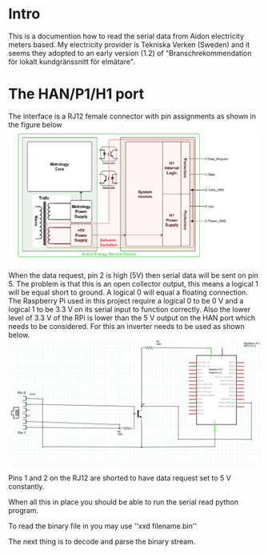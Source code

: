 # Intro
This is a documention how to read the serial data from Aidon electricity meters based. My electricity provider is Tekniska Verken (Sweden) and it seems they adopted to an early version (1.2) of "Branschrekommendation för lokalt kundgränssnitt för elmätare".

# The HAN/P1/H1 port
The interface is a RJ12 female connector with pin assignments as shown in the figure below
![Alt text](img/aidon.png?raw=true "Interface")

When the data request, pin 2 is high (5V) then serial data will be sent on pin 5. The problem is that this is an open collector output, this means a logical 1 will be equal short to ground. A logical 0 will equal a floating connection. The Raspberry Pi used in this project require a logical 0 to be 0 V and a logical 1 to be 3.3 V on its serial input to function correctly. Also the lower level of 3.3 V of the RPi is lower than the 5 V output on the HAN port which needs to be considered. For this an inverter needs to be used as shown below.
![Alt text](img/schematic.png?raw=true "Interface")

Pins 1 and 2 on the RJ12 are shorted to have data request set to 5 V constantly.

When all this in place you should be able to run the serial read python program.

To read the binary file in you may use ''xxd filename.bin''

The next thing is to decode and parse the binary stream.


